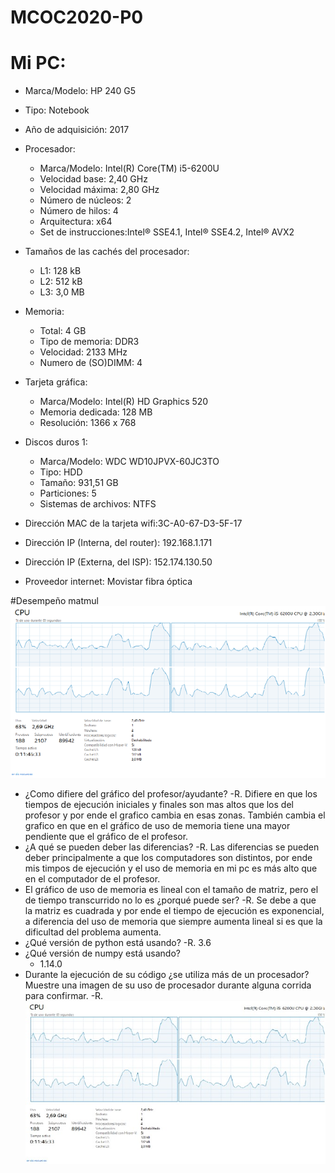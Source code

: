 # MCOC2020-P0
# Mi PC:
- Marca/Modelo: HP 240 G5 
- Tipo: Notebook
- Año de adquisición: 2017 
- Procesador: 
  - Marca/Modelo: Intel(R) Core(TM) i5-6200U 
  - Velocidad base: 2,40 GHz
  - Velocidad máxima: 2,80 GHz
  - Número de núcleos: 2
  - Número de hilos: 4
  - Arquitectura: x64
  - Set de instrucciones:Intel® SSE4.1, Intel® SSE4.2, Intel® AVX2
              
- Tamaños de las cachés del procesador: 
  - L1: 128 kB
  - L2: 512 kB
  - L3: 3,0 MB
                                        
- Memoria: 
  - Total: 4 GB
  - Tipo de memoria: DDR3
  - Velocidad: 2133 MHz
  - Numero de (SO)DIMM: 4
           
- Tarjeta gráfica: 
  - Marca/Modelo: Intel(R) HD Graphics 520
  - Memoria dedicada: 128 MB 
  - Resolución: 1366 x 768
                   
- Discos duros 1:
  - Marca/Modelo: WDC WD10JPVX-60JC3TO 
  - Tipo: HDD
  - Tamaño: 931,51 GB
  - Particiones: 5
  - Sistemas de archivos: NTFS
                  
- Dirección MAC de la tarjeta wifi:3C-A0-67-D3-5F-17
- Dirección IP (Interna, del router): 192.168.1.171
- Dirección IP (Externa, del ISP): 152.174.130.50
- Proveedor internet: Movistar fibra óptica

#Desempeño matmul
![alt text](https://github.com/EduardoGM98/MCOC2020-P0/blob/master/image.png)

- ¿Como difiere del gráfico del profesor/ayudante?
  -R. Difiere en que los tiempos de ejecución iniciales y finales son mas altos que los del profesor y por ende el grafico cambia en esas zonas. También cambia el grafico
  en que en el gráfico de uso de memoria tiene una mayor pendiente que el gráfico de el profesor.
- ¿A qué se pueden deber las diferencias?
  -R. Las diferencias se pueden deber principalmente a que los computadores son distintos, por ende mis timpos de ejecución y el uso de memoria en mi pc es más
  alto que en el computador de el profesor.
- El gráfico de uso de memoria es lineal con el tamaño de matriz, pero el de tiempo transcurrido no lo es ¿porqué puede ser?
  -R. Se debe a que la matriz es cuadrada y por ende el tiempo de ejecución es exponencial, a diferencia del uso de memoria que siempre aumenta lineal si es que la
  dificultad del problema aumenta.
- ¿Qué versión de python está usando?
  -R. 3.6
- ¿Qué versión de numpy está usando?
  - 1.14.0
- Durante la ejecución de su código ¿se utiliza más de un procesador? Muestre una imagen de su uso de procesador durante alguna corrida para confirmar. 
  -R. ![alt text](https://github.com/EduardoGM98/MCOC2020-P0/blob/master/uso%20procesadores.jpeg)


